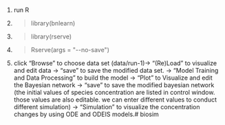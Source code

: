 1. run R
2. >library(bnlearn)
3. >library(rserve)
4. >Rserve(args = "--no-save")
5. click “Browse” to choose data set (data/run-1)-> “(Re)Load” to visualize and edit data -> “save” to save the modified data set. -> “Model Training and Data Processing” to build the model -> “Plot” to Visualize and edit the Bayesian network -> “save” to save the modified bayesian network (the initial values of species concentration are listed in control window. those values are also editable. we can enter different values to conduct different simulation) -> “Simulation” to visualize the concentration changes by using ODE and ODEIS models.# biosim